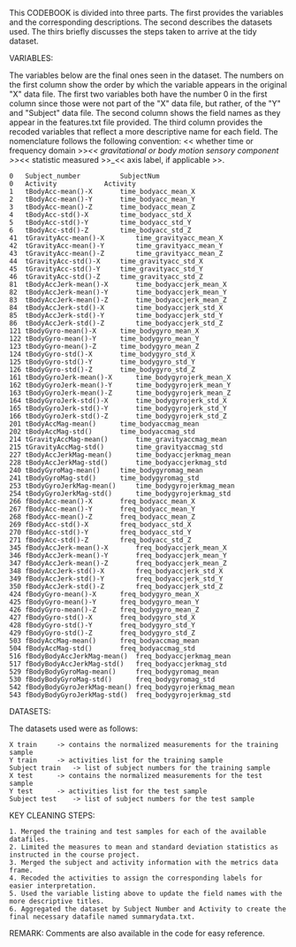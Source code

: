 This CODEBOOK is divided into three parts. The first provides the variables and the corresponding descriptions. The second describes the datasets used. The thirs briefly discusses the steps taken to arrive at the tidy dataset.


VARIABLES:

The variables below are the final ones seen in the dataset. The numbers on the first column show the order by which the variable appears in the original "X" data file. The first two variables both have the number 0 in the first column since those were not part of the "X" data file, but rather, of the "Y" and "Subject" data file.
The second column shows the field names as they appear in the features.txt file provided. The third column provides the recoded variables that reflect a more descriptive name for each field. The nomenclature follows the following convention: << whether time or frequency domain >>_<< gravitational or body motion sensory component >>_<< statistic measured >>_<< axis label, if applicable >>.

	0	Subject_number			SubjectNum
	0	Activity			Activity
	1	tBodyAcc-mean()-X		time_bodyacc_mean_X
	2	tBodyAcc-mean()-Y		time_bodyacc_mean_Y
	3	tBodyAcc-mean()-Z		time_bodyacc_mean_Z
	4	tBodyAcc-std()-X		time_bodyacc_std_X
	5	tBodyAcc-std()-Y		time_bodyacc_std_Y
	6	tBodyAcc-std()-Z		time_bodyacc_std_Z
	41	tGravityAcc-mean()-X		time_gravityacc_mean_X
	42	tGravityAcc-mean()-Y		time_gravityacc_mean_Y
	43	tGravityAcc-mean()-Z		time_gravityacc_mean_Z
	44	tGravityAcc-std()-X		time_gravityacc_std_X
	45	tGravityAcc-std()-Y		time_gravityacc_std_Y
	46	tGravityAcc-std()-Z		time_gravityacc_std_Z
	81	tBodyAccJerk-mean()-X		time_bodyaccjerk_mean_X
	82	tBodyAccJerk-mean()-Y		time_bodyaccjerk_mean_Y
	83	tBodyAccJerk-mean()-Z		time_bodyaccjerk_mean_Z
	84	tBodyAccJerk-std()-X		time_bodyaccjerk_std_X
	85	tBodyAccJerk-std()-Y		time_bodyaccjerk_std_Y
	86	tBodyAccJerk-std()-Z		time_bodyaccjerk_std_Z
	121	tBodyGyro-mean()-X		time_bodygyro_mean_X
	122	tBodyGyro-mean()-Y		time_bodygyro_mean_Y
	123	tBodyGyro-mean()-Z		time_bodygyro_mean_Z
	124	tBodyGyro-std()-X		time_bodygyro_std_X
	125	tBodyGyro-std()-Y		time_bodygyro_std_Y
	126	tBodyGyro-std()-Z		time_bodygyro_std_Z
	161	tBodyGyroJerk-mean()-X		time_bodygyrojerk_mean_X
	162	tBodyGyroJerk-mean()-Y		time_bodygyrojerk_mean_Y
	163	tBodyGyroJerk-mean()-Z		time_bodygyrojerk_mean_Z
	164	tBodyGyroJerk-std()-X		time_bodygyrojerk_std_X
	165	tBodyGyroJerk-std()-Y		time_bodygyrojerk_std_Y
	166	tBodyGyroJerk-std()-Z		time_bodygyrojerk_std_Z
	201	tBodyAccMag-mean()		time_bodyaccmag_mean
	202	tBodyAccMag-std()		time_bodyaccmag_std
	214	tGravityAccMag-mean()		time_gravityaccmag_mean
	215	tGravityAccMag-std()		time_gravityaccmag_std
	227	tBodyAccJerkMag-mean()		time_bodyaccjerkmag_mean
	228	tBodyAccJerkMag-std()		time_bodyaccjerkmag_std
	240	tBodyGyroMag-mean()		time_bodygyromag_mean
	241	tBodyGyroMag-std()		time_bodygyromag_std
	253	tBodyGyroJerkMag-mean()		time_bodygyrojerkmag_mean
	254	tBodyGyroJerkMag-std()		time_bodygyrojerkmag_std
	266	fBodyAcc-mean()-X		freq_bodyacc_mean_X
	267	fBodyAcc-mean()-Y		freq_bodyacc_mean_Y
	268	fBodyAcc-mean()-Z		freq_bodyacc_mean_Z
	269	fBodyAcc-std()-X		freq_bodyacc_std_X
	270	fBodyAcc-std()-Y		freq_bodyacc_std_Y
	271	fBodyAcc-std()-Z		freq_bodyacc_std_Z
	345	fBodyAccJerk-mean()-X		freq_bodyaccjerk_mean_X
	346	fBodyAccJerk-mean()-Y		freq_bodyaccjerk_mean_Y
	347	fBodyAccJerk-mean()-Z		freq_bodyaccjerk_mean_Z
	348	fBodyAccJerk-std()-X		freq_bodyaccjerk_std_X
	349	fBodyAccJerk-std()-Y		freq_bodyaccjerk_std_Y
	350	fBodyAccJerk-std()-Z		freq_bodyaccjerk_std_Z
	424	fBodyGyro-mean()-X		freq_bodygyro_mean_X
	425	fBodyGyro-mean()-Y		freq_bodygyro_mean_Y
	426	fBodyGyro-mean()-Z		freq_bodygyro_mean_Z
	427	fBodyGyro-std()-X		freq_bodygyro_std_X
	428	fBodyGyro-std()-Y		freq_bodygyro_std_Y
	429	fBodyGyro-std()-Z		freq_bodygyro_std_Z
	503	fBodyAccMag-mean()		freq_bodyaccmag_mean
	504	fBodyAccMag-std()		freq_bodyaccmag_std
	516	fBodyBodyAccJerkMag-mean()	freq_bodyaccjerkmag_mean
	517	fBodyBodyAccJerkMag-std()	freq_bodyaccjerkmag_std
	529	fBodyBodyGyroMag-mean()		freq_bodygyromag_mean
	530	fBodyBodyGyroMag-std()		freq_bodygyromag_std
	542	fBodyBodyGyroJerkMag-mean()	freq_bodygyrojerkmag_mean
	543	fBodyBodyGyroJerkMag-std()	freq_bodygyrojerkmag_std



DATASETS:

The datasets used were as follows:
	
	X train		-> contains the normalized measurements for the training sample
	Y train		-> activities list for the training sample
	Subject train	-> list of subject numbers for the training sample
	X test		-> contains the normalized measurements for the test sample
	Y test		-> activities list for the test sample
	Subject test	-> list of subject numbers for the test sample



KEY CLEANING STEPS:

	1. Merged the training and test samples for each of the available datafiles.
	2. Limited the measures to mean and standard deviation statistics as instructed in the course project.
	3. Merged the subject and activity information with the metrics data frame.
	4. Recoded the activities to assign the corresponding labels for easier interpretation.
	5. Used the variable listing above to update the field names with the more descriptive titles.
	6. Aggregated the dataset by Subject Number and Activity to create the final necessary datafile named summarydata.txt.

REMARK: Comments are also available in the code for easy reference.